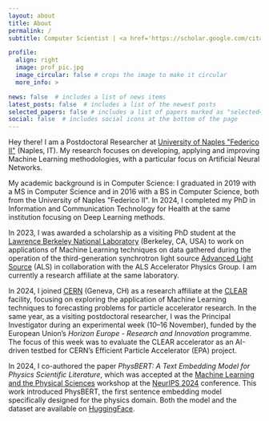 ```yaml
---
layout: about
title: About
permalink: /
subtitle: Computer Scientist | <a href='https://scholar.google.com/citations?user=I3u01esAAAAJ&hl=it'>ML Researcher</a>

profile:
  align: right
  image: prof_pic.jpg
  image_circular: false # crops the image to make it circular
  more_info: >

news: false  # includes a list of news items
latest_posts: false  # includes a list of the newest posts
selected_papers: false # includes a list of papers marked as "selected={true}"
social: false  # includes social icons at the bottom of the page
---
```


Hey there! 
I am a Postdoctoral Researcher at <a href='https://www.unina.it/'>University of Naples "Federico II"</a> (Naples, IT). My research focuses on developing, applying and improving Machine Learning methodologies, with a particular focus on Artificial Neural Networks.

My academic background is in Computer Science: I graduated in 2019 with a MS in Computer Science and in 2016 with a BS in Computer Science, both from the University of Naples "Federico II". In 2024, I completed my PhD in Information and Communication Technology for Health at the same institution focusing on Deep Learning methods.

In 2023, I was awarded a scholarship as a visiting PhD student at the <a href='https://www.lbl.gov/'>Lawrence Berkeley National Laboratory</a> (Berkeley, CA, USA) to work on applications of Machine Learning techniques on data gathered during the operation of the third-generation synchrotron light source <a href='https://als.lbl.gov/'>Advanced Light Source</a> (ALS) in collaboration with the ALS Accelerator Physics Group. I am currently a research affiliate at the same laboratory.

In 2024, I joined <a href='https://home.cern/'>CERN</a> (Geneva, CH) as a research affiliate at the <a href='https://home.cern/science/accelerators/clear'>CLEAR</a> facility, focusing on exploring the application of Machine Learning techniques to forecasting problems for particle accelerator research. In the same year, as a visiting postdoctoral researcher, I was the Principal Investigator during an experimental week (10–16 November), funded by the European Union’s <i>Horizon Europe - Research and Innovation</i> programme. The focus of this week was to evaluate the CLEAR accelerator as an AI-driven testbed for CERN’s Efficient Particle Accelerator (EPA) project.

In 2024, I co-authored the paper <i>PhysBERT: A Text Embedding Model for Physics Scientific Literature</i>, which was accepted at the <a href='https://ml4physicalsciences.github.io/2024/'>Machine Learning and the Physical Sciences</a> workshop at the <a href='https://neurips.cc/'>NeurIPS 2024</a> conference. This work introduced PhysBERT, the first sentence embedding model specifically designed for the physics domain. Both the model and the dataset are available on <a href='https://huggingface.co/collections/thellert/physbert-66c21ee8e61ccd71d7d4414a'>HuggingFace</a>.
